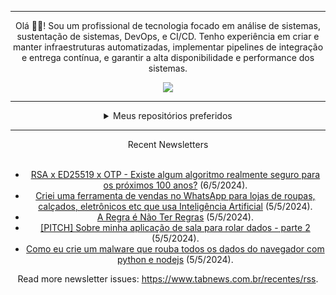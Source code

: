 <div align="center">
<hr>
<p>Olá 👋🏾! Sou um profissional de tecnologia focado em análise de sistemas, sustentação de sistemas, DevOps, e CI/CD. Tenho experiência em criar e manter infraestruturas automatizadas, implementar pipelines de integração e entrega contínua, e garantir a alta disponibilidade e performance dos sistemas.</p>
  <img src="https://media.giphy.com/media/yAGIvCiwPJn5C/giphy.gif">
<hr>
  <details>
  <summary>Meus repositórios preferidos</summary>
  <br />
  Alguns dos meus melhores repositórios:
  <br />
<br />
  <ul><li><a href=https://github.com/RxJSVini/aluratube target="_blank" rel="noopener noreferrer">RxJSVini/aluratube</a> (<b>0</b> ✨ and <b>0</b> 🍴): Aluratube - Desenvolvido durante a imersão React da Alura no final de 2022</li><li><a href=https://github.com/RxJSVini/nlw-ia target="_blank" rel="noopener noreferrer">RxJSVini/nlw-ia</a> (<b>0</b> ✨ and <b>0</b> 🍴): Projeto desenvolvido durante a NLW IA - Usando a API da OPENAI</li>
<li>More coming soon :).</li>
</ul>
  </details>
  <hr/>
    <summary>Recent Newsletters</summary>
  <br />
  <ul>
    <li><a href=https://www.tabnews.com.br/gpoleszuk/rsa-x-ed25519-x-otp-existe-algum-algoritmo-realmente-seguro-para-os-proximos-100-anos target="_blank" rel="noopener noreferrer">RSA x ED25519 x OTP - Existe algum algoritmo realmente seguro para os próximos 100 anos?</a> (6/5/2024).</li><li><a href=https://www.tabnews.com.br/jempreendedor/criei-uma-ferramenta-de-vendas-no-whatsapp-para-lojas-de-roupas-calcados-eletronicos-etc-que-usa-inteligencia-artificial target="_blank" rel="noopener noreferrer">Criei uma ferramenta de vendas no WhatsApp para lojas de roupas, calçados, eletrônicos etc que usa Inteligência Artificial</a> (5/5/2024).</li><li><a href=https://www.tabnews.com.br/Ga0512/a-regra-e-nao-ter-regras target="_blank" rel="noopener noreferrer">A Regra é Não Ter Regras</a> (5/5/2024).</li><li><a href=https://www.tabnews.com.br/Lyn10Br/pitch-falando-sobre-minha-aplicacao-de-sala-para-rolar-dados-parte-2 target="_blank" rel="noopener noreferrer">[PITCH] Sobre minha aplicação de sala para rolar dados - parte 2</a> (5/5/2024).</li><li><a href=https://www.tabnews.com.br/duduReal7/como-eu-crie-um-malware-que-rouba-todos-os-dados-do-navegador-com-python-e-nodejs target="_blank" rel="noopener noreferrer">Como eu crie um malware que rouba todos os dados do navegador com python e nodejs</a> (5/5/2024).</li>
  </ul>
<p>Read more newsletter issues: <a href="https://www.tabnews.com.br/recentes/rss">https://www.tabnews.com.br/recentes/rss</a>.</p>
  </details>

